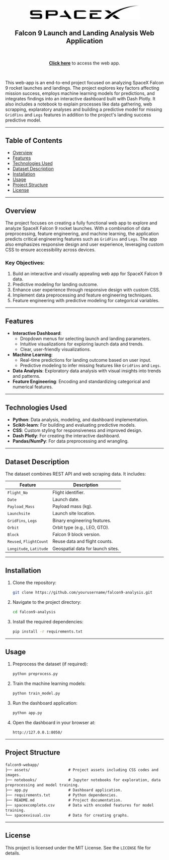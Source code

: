 <div align="center">
  <a href="https://falcon9-webapp.onrender.com">
    <img src="assets/SpaceX-black.svg" width="350px" alt="SpaceX Falcon 9">
  </a>
  
  ## Falcon 9 Launch and Landing Analysis Web Application
<br/>

  [**Click here**](https://falcon9-webapp.onrender.com) to access the web app.
  
</div>


<br/>

This web-app is an end-to-end project focused on analyzing SpaceX Falcon 9 rocket launches and landings. The project explores key factors affecting mission success, employs machine learning models for predictions, and integrates findings into an interactive dashboard built with Dash Plotly. It also includes a notebook to explain processes like data gathering, web scrapping, explaratory analyses and building a predictive model for missing `GridFins` and `Legs` features in addition to the project's landing success predictive model.

---

## Table of Contents
- [Overview](#overview)
- [Features](#features)
- [Technologies Used](#technologies-used)
- [Dataset Description](#dataset-description)
- [Installation](#installation)
- [Usage](#usage)
- [Project Structure](#project-structure)
- [License](#license)

---

## Overview
The project focuses on creating a fully functional web app to explore and analyze SpaceX Falcon 9 rocket launches. With a combination of data preprocessing, feature engineering, and machine learning, the application predicts critical engineering features such as `GridFins` and `Legs`. The app also emphasizes responsive design and user experience, leveraging custom CSS to ensure accessibility across devices.

### Key Objectives:
1. Build an interactive and visually appealing web app for SpaceX Falcon 9 data.
2. Predictive modeling for landing outcome.
3. Enhance user experience through responsive design with custom CSS.
4. Implement data preprocessing and feature engineering techniques.
5. Feature engineering with predictive modeling for categorical variables.

---

## Features
- **Interactive Dashboard**:
  - Dropdown menus for selecting launch and landing parameters.
  - Intuitive visualizations for exploring launch data and trends.
  - Clear, user-friendly visualizations.
- **Machine Learning**:
  - Real-time predictions for landing outcome based on user input.
  - Predictive modeling to infer missing features like `GridFins` and `Legs`.
- **Data Analysis**: Exploratory data analysis with visual insights into trends and patterns.
- **Feature Engineering**: Encoding and standardizing categorical and numerical features.

---

## Technologies Used
- **Python**: Data analysis, modeling, and dashboard implementation.
- **Scikit-learn**: For building and evaluating predictive models.
- **CSS**: Custom styling for responsiveness and improved design.
- **Dash Plotly**: For creating the interactive dashboard.
- **Pandas/NumPy**: For data preprocessing and wrangling.
---

## Dataset Description
The dataset combines REST API and web scraping data. It includes:

| **Feature**             | **Description**                                |
|-------------------------|-----------------------------------------------|
| `Flight_No`            | Flight identifier.                           |
| `Date`                 | Launch date.                                 |
| `Payload_Mass`         | Payload mass (kg).                           |
| `Launchsite`           | Launch site location.                        |
| `GridFins`, `Legs`     | Binary engineering features.                 |
| `Orbit`                | Orbit type (e.g., LEO, GTO).                 |
| `Block`                | Falcon 9 block version.                      |
| `Reused`, `FlightCount`| Reuse data and flight counts.                |
| `Longitude`, `Latitude`| Geospatial data for launch sites.            |

---

## Installation

1. Clone the repository:
   ```bash
   git clone https://github.com/yourusername/falcon9-analysis.git
   ```

2. Navigate to the project directory:
   ```bash
   cd falcon9-analysis
   ```

3. Install the required dependencies:
   ```bash
   pip install -r requirements.txt
   ```

---

## Usage

1. Preprocess the dataset (if required):
   ```bash
   python preprocess.py
   ```

2. Train the machine learning models:
   ```bash
   python train_model.py
   ```

3. Run the dashboard application:
   ```bash
   python app.py
   ```

4. Open the dashboard in your browser at:
   ```
   http://127.0.0.1:8050/
   ```

---

## Project Structure
```
falcon9-webapp/
├── assets/                 # Project assets including CSS codes and images.
├── notebooks/              # Jupyter notebooks for exploration, data preprocessing and model training.
├── app.py                  # Dashboard application.
├── requirements.txt        # Python dependencies.
├── README.md               # Project documentation.
├── spacexcomplete.csv      # Data with encoded features for model training.
└── spacexvisual.csv        # Data for creating graphs.
```

---

## License
This project is licensed under the MIT License. See the `LICENSE` file for details.
